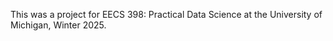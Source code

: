 This was a project for EECS 398: Practical Data Science at the University of Michigan, Winter 2025.
